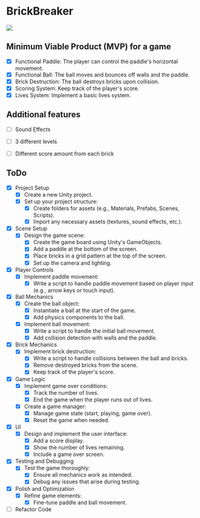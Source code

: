 # BrickBreaker

![](https://geps.dev/progress/60)

## Minimum Viable Product (MVP) for a game

- [X] Functional Paddle: The player can control the paddle's horizontal movement.
- [X] Functional Ball: The ball moves and bounces off walls and the paddle.
- [X] Brick Destruction: The ball destroys bricks upon collision.
- [X] Scoring System: Keep track of the player's score.
- [X] Lives System: Implement a basic lives system.

## Additional features

- [ ] Sound Effects
- [ ] 3 different levels
- [ ] Different score amount from each brick


## ToDo

- [X] Project Setup
  - [X] Create a new Unity project.
  - [X] Set up your project structure:
    - [X] Create folders for assets (e.g., Materials, Prefabs, Scenes, Scripts).
    - [X] Import any necessary assets (textures, sound effects, etc.).
- [X] Scene Setup
  - [X] Design the game scene:
    - [X] Create the game board using Unity's GameObjects.
    - [X] Add a paddle at the bottom of the screen.
    - [X] Place bricks in a grid pattern at the top of the screen.
    - [X] Set up the camera and lighting.
- [X] Player Controls
  - [X] Implement paddle movement:
    - [X] Write a script to handle paddle movement based on player input (e.g., arrow keys or touch input).
- [X] Ball Mechanics
  - [X] Create the ball object:
    - [X] Instantiate a ball at the start of the game.
    - [X] Add physics components to the ball.
  - [X] Implement ball movement:
    - [X] Write a script to handle the initial ball movement.
    - [X] Add collision detection with walls and the paddle.
- [X] Brick Mechanics
  - [X] Implement brick destruction:
    - [X] Write a script to handle collisions between the ball and bricks.
    - [X] Remove destroyed bricks from the scene.
    - [X] Keep track of the player's score.
- [X] Game Logic
  - [X] Implement game over conditions:
    - [X] Track the number of lives.
    - [X] End the game when the player runs out of lives.
  - [X] Create a game manager:
    - [X] Manage game state (start, playing, game over).
    - [X] Reset the game when needed.
- [X] UI
  - [X] Design and implement the user interface:
    - [X] Add a score display.
    - [X] Show the number of lives remaining.
    - [X] Include a game over screen.
- [X] Testing and Debugging
  - [X] Test the game thoroughly:
    - [X] Ensure all mechanics work as intended.
    - [X] Debug any issues that arise during testing.
- [X] Polish and Optimization
  - [X] Refine game elements:
    - [X] Fine-tune paddle and ball movement.
- [ ] Refactor Code 
